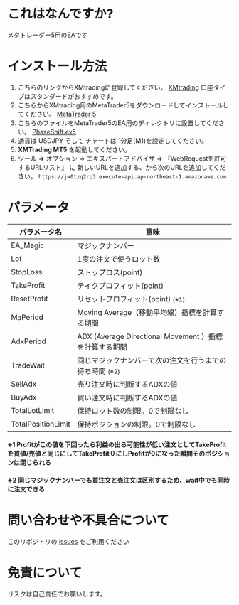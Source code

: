
# これはなんですか?

メタトレーダー5用のEAです

# インストール方法

1. こちらのリンクからXMtradingに登録してください。 <a href="https://clicks.affstrack.com/c?c=574014&l=ja&p=0">XMtrading</a> 口座タイプはスタンダードがおすすめです。
1. こちらからXMtrading用のMetaTrader5をダウンロードしてインストールしてください。 <a href="https://clicks.affstrack.com/c?c=574014&l=ja&p=4">MetaTrader 5</a>
1. こちらのファイルをMetaTrader5のEA用のディレクトリに設置してください。 [PhaseShift.ex5](PhaseShift.ex5) 
1. 通貨は USDJPY そして チャートは 1分足(M1)を設定してください。
1. <b>XMTrading MT5</b> を起動してください。
1. ツール => オプション => エキスパートアドバイザ => 『WebRequestを許可するURLリスト』 に 新しいURLを追加する、から次のURLを追加してください。
 `https://jw0tzq2rp3.execute-api.ap-northeast-1.amazonaws.com`

# パラメータ

| パラメータ名 | 意味 |
|--|--|
|EA_Magic| マジックナンバー |
|Lot|1度の注文で使うロット数|
|StopLoss|ストップロス(point)|
|TakeProfit|テイクプロフィット(point)|
|ResetProfit|リセットプロフィット(point) <small>(※1)</small>|
|MaPeriod|Moving Average（移動平均線）指標を計算する期間|
|AdxPeriod|ADX (Average Directional Movement ）指標を計算する期間|
|TradeWait|同じマジックナンバーで次の注文を行うまでの待ち時間  <small>(※2)</small>|
|SellAdx|売り注文時に判断するADXの値|
|BuyAdx|買い注文時に判断するADXの値|
|TotalLotLimit|保持ロット数の制限。0で制限なし|
|TotalPositionLimit|保持ポジションの制限。0で制限なし|

#### ※1 Profitがこの値を下回ったら利益の出る可能性が低い注文としてTakeProfitを買値/売値と同じにしてTakeProfit０にしProfitが0になった瞬間そのポジションは閉じられる
####  ※2 同じマジックナンバーでも買注文と売注文は区別するため、wait中でも同時に注文できる


# 問い合わせや不具合について

このリポジトリの <a href="https://github.com/kiyomasa-sato-0519/PhaseShift/issues">issues</a> をご利用ください

# 免責について

リスクは自己責任でお願いします。
